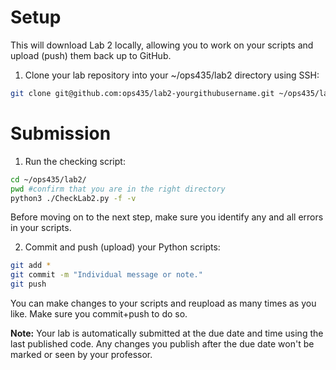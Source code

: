 # Setup
This will download Lab 2 locally, allowing you to work on your scripts and upload (push) them back up to GitHub.

1. Clone your lab repository into your ~/ops435/lab2 directory using SSH:
```bash
git clone git@github.com:ops435/lab2-yourgithubusername.git ~/ops435/lab2/
```
# Submission
1. Run the checking script:
```bash
cd ~/ops435/lab2/
pwd #confirm that you are in the right directory
python3 ./CheckLab2.py -f -v
```
Before moving on to the next step, make sure you identify any and all errors in your scripts.

2. Commit and push (upload) your Python scripts:
```bash
git add *
git commit -m "Individual message or note."
git push
```

You can make changes to your scripts and reupload as many times as you like. Make sure you commit+push to do so.

**Note:** Your lab is automatically submitted at the due date and time using the last published code. Any changes you publish after the due date won't be marked or seen by your professor.

